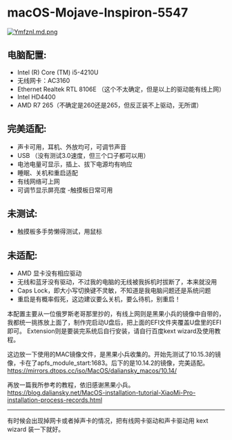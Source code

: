 # macOS-Mojave-Inspiron-5547

[![YmfznI.md.png](https://s1.ax1x.com/2020/05/07/YmfznI.md.png)](https://imgchr.com/i/YmfznI)


## 电脑配置: 
  - Intel (R) Core (TM) i5-4210U 
  - 无线网卡：AC3160
  - Ethernet Realtek RTL 8106E （这个不太确定，但是以上的驱动能有线上网）
  - Intel HD4400
  - AMD R7 265（不确定是260还是265，但反正装不上驱动，无所谓）
  
 ## 完美适配:
  - 声卡可用，耳机、外放均可，可调节声音
  - USB （没有测试3.0速度，但三个口子都可以用）
  - 电池电量可显示，插上、拔下电源均有响应
  - 睡眠、关机和重启适配
  - 有线网络可上网
  - 可调节显示屏亮度
  -触摸板日常可用
  
## 未测试: 
  - 触摸板多手势懒得测试，用鼠标
  
  ## 未适配: 
  - AMD 显卡没有相应驱动
  - 无线和蓝牙没有驱动，不过我的电脑的无线被我拆机时拔断了，本来就没用
  - Caps Lock，即大小写切换键不灵敏，不知道是我电脑问题还是系统问题
  - 重启是有概率假死，这边建议要么关机，要么待机，别重启！
   
本配置主要从一位俄罗斯老哥那里抄的，有线上网则是黑果小兵的镜像中自带的，我都统一挑拣放上面了，制作完启动U盘后，把上面的EFI文件夹覆盖U盘里的EFI即可。
Extension则是要装完系统后自行安装，请自行百度kext wizard及使用教程。

这边放一下使用的MAC镜像文件，是黑果小兵收集的。开始先测试了10.15.3的镜像，卡在了apfs_module_start:1683。后下的是10.14.2的镜像，完美适配。
https://mirrors.dtops.cc/iso/MacOS/daliansky_macos/10.14/

再放一篇我所参考的教程，依旧感谢黑果小兵。
https://blog.daliansky.net/MacOS-installation-tutorial-XiaoMi-Pro-installation-process-records.html

----------------------------------------------------
有时候会出现掉网卡或者掉声卡的情况，把有线网卡驱动和声卡驱动用 kext wizard 装一下就好。





